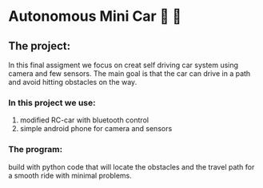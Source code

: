# Autonomous Mini Car :car: :construction:
## The project:
In this final assigment we focus on creat self driving car system using camera and few sensors.
The main goal is that the car can drive in a path and avoid hitting obstacles on the way.

### In this project we use:
1. modified RC-car with bluetooth control
2. simple android phone for camera and sensors

### The program:
build with python code that will locate the obstacles and the travel path for a smooth ride with minimal problems.
